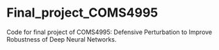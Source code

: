 # Final_project_COMS4995
Code for final project of COMS4995: Defensive Perturbation to Improve Robustness of Deep Neural Networks.
